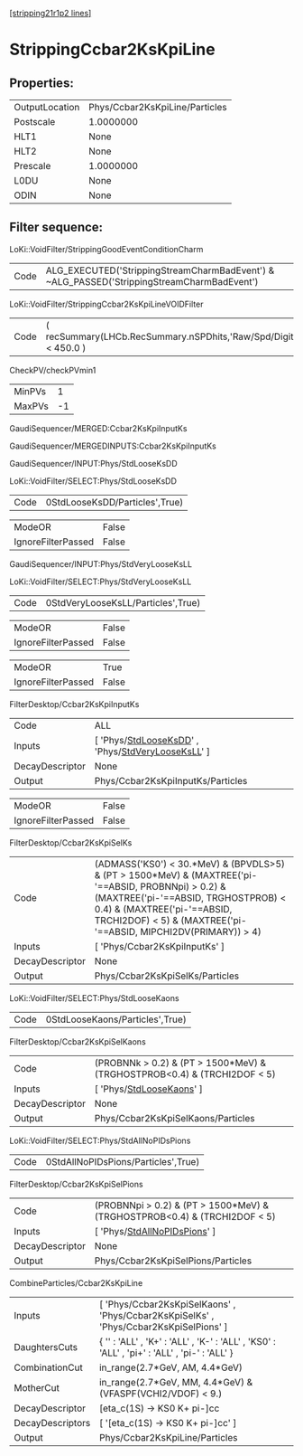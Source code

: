[[stripping21r1p2 lines]](./stripping21r1p2-index)

# StrippingCcbar2KsKpiLine

## Properties:

|                |                                |
|----------------|--------------------------------|
| OutputLocation | Phys/Ccbar2KsKpiLine/Particles |
| Postscale      | 1.0000000                      |
| HLT1           | None                           |
| HLT2           | None                           |
| Prescale       | 1.0000000                      |
| L0DU           | None                           |
| ODIN           | None                           |

## Filter sequence:

LoKi::VoidFilter/StrippingGoodEventConditionCharm

|      |                                                                                            |
|------|--------------------------------------------------------------------------------------------|
| Code | ALG_EXECUTED('StrippingStreamCharmBadEvent') & ~ALG_PASSED('StrippingStreamCharmBadEvent') |

LoKi::VoidFilter/StrippingCcbar2KsKpiLineVOIDFilter

|      |                                                                    |
|------|--------------------------------------------------------------------|
| Code | ( recSummary(LHCb.RecSummary.nSPDhits,'Raw/Spd/Digits') \< 450.0 ) |

CheckPV/checkPVmin1

|        |     |
|--------|-----|
| MinPVs | 1   |
| MaxPVs | -1  |

GaudiSequencer/MERGED:Ccbar2KsKpiInputKs

GaudiSequencer/MERGEDINPUTS:Ccbar2KsKpiInputKs

GaudiSequencer/INPUT:Phys/StdLooseKsDD

LoKi::VoidFilter/SELECT:Phys/StdLooseKsDD

|      |                                |
|------|--------------------------------|
| Code | 0StdLooseKsDD/Particles',True) |

|                    |       |
|--------------------|-------|
| ModeOR             | False |
| IgnoreFilterPassed | False |

GaudiSequencer/INPUT:Phys/StdVeryLooseKsLL

LoKi::VoidFilter/SELECT:Phys/StdVeryLooseKsLL

|      |                                    |
|------|------------------------------------|
| Code | 0StdVeryLooseKsLL/Particles',True) |

|                    |       |
|--------------------|-------|
| ModeOR             | False |
| IgnoreFilterPassed | False |

|                    |       |
|--------------------|-------|
| ModeOR             | True  |
| IgnoreFilterPassed | False |

FilterDesktop/Ccbar2KsKpiInputKs

|                 |                                                                                                                                                             |
|-----------------|-------------------------------------------------------------------------------------------------------------------------------------------------------------|
| Code            | ALL                                                                                                                                                         |
| Inputs          | [ 'Phys/[StdLooseKsDD](./stripping21r1p2-commonparticles-stdlooseksdd)' , 'Phys/[StdVeryLooseKsLL](./stripping21r1p2-commonparticles-stdverylooseksll)' ] |
| DecayDescriptor | None                                                                                                                                                        |
| Output          | Phys/Ccbar2KsKpiInputKs/Particles                                                                                                                           |

|                    |       |
|--------------------|-------|
| ModeOR             | False |
| IgnoreFilterPassed | False |

FilterDesktop/Ccbar2KsKpiSelKs

|                 |                                                                                                                                                                                                                                                     |
|-----------------|-----------------------------------------------------------------------------------------------------------------------------------------------------------------------------------------------------------------------------------------------------|
| Code            | (ADMASS('KS0') \< 30.\*MeV) & (BPVDLS\>5) & (PT \> 1500\*MeV) & (MAXTREE('pi-'==ABSID, PROBNNpi) \> 0.2) & (MAXTREE('pi-'==ABSID, TRGHOSTPROB) \< 0.4) & (MAXTREE('pi-'==ABSID, TRCHI2DOF) \< 5) & (MAXTREE('pi-'==ABSID, MIPCHI2DV(PRIMARY)) \> 4) |
| Inputs          | [ 'Phys/Ccbar2KsKpiInputKs' ]                                                                                                                                                                                                                     |
| DecayDescriptor | None                                                                                                                                                                                                                                                |
| Output          | Phys/Ccbar2KsKpiSelKs/Particles                                                                                                                                                                                                                     |

LoKi::VoidFilter/SELECT:Phys/StdLooseKaons

|      |                                 |
|------|---------------------------------|
| Code | 0StdLooseKaons/Particles',True) |

FilterDesktop/Ccbar2KsKpiSelKaons

|                 |                                                                               |
|-----------------|-------------------------------------------------------------------------------|
| Code            | (PROBNNk \> 0.2) & (PT \> 1500\*MeV) & (TRGHOSTPROB\<0.4) & (TRCHI2DOF \< 5)  |
| Inputs          | [ 'Phys/[StdLooseKaons](./stripping21r1p2-commonparticles-stdloosekaons)' ] |
| DecayDescriptor | None                                                                          |
| Output          | Phys/Ccbar2KsKpiSelKaons/Particles                                            |

LoKi::VoidFilter/SELECT:Phys/StdAllNoPIDsPions

|      |                                     |
|------|-------------------------------------|
| Code | 0StdAllNoPIDsPions/Particles',True) |

FilterDesktop/Ccbar2KsKpiSelPions

|                 |                                                                                       |
|-----------------|---------------------------------------------------------------------------------------|
| Code            | (PROBNNpi \> 0.2) & (PT \> 1500\*MeV) & (TRGHOSTPROB\<0.4) & (TRCHI2DOF \< 5)         |
| Inputs          | [ 'Phys/[StdAllNoPIDsPions](./stripping21r1p2-commonparticles-stdallnopidspions)' ] |
| DecayDescriptor | None                                                                                  |
| Output          | Phys/Ccbar2KsKpiSelPions/Particles                                                    |

CombineParticles/Ccbar2KsKpiLine

|                  |                                                                                              |
|------------------|----------------------------------------------------------------------------------------------|
| Inputs           | [ 'Phys/Ccbar2KsKpiSelKaons' , 'Phys/Ccbar2KsKpiSelKs' , 'Phys/Ccbar2KsKpiSelPions' ]      |
| DaughtersCuts    | { '' : 'ALL' , 'K+' : 'ALL' , 'K-' : 'ALL' , 'KS0' : 'ALL' , 'pi+' : 'ALL' , 'pi-' : 'ALL' } |
| CombinationCut   | in_range(2.7\*GeV, AM, 4.4\*GeV)                                                             |
| MotherCut        | in_range(2.7\*GeV, MM, 4.4\*GeV) & (VFASPF(VCHI2/VDOF) \< 9.)                                |
| DecayDescriptor  | [eta_c(1S) -\> KS0 K+ pi-]cc                                                               |
| DecayDescriptors | [ '[eta_c(1S) -\> KS0 K+ pi-]cc' ]                                                       |
| Output           | Phys/Ccbar2KsKpiLine/Particles                                                               |
